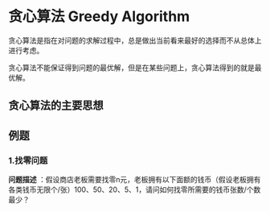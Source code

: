 # 贪心算法 Greedy Algorithm

贪心算法是指在对问题的求解过程中，总是做出当前看来最好的选择而不从总体上进行考虑。  

贪心算法不能保证得到问题的最优解，但是在某些问题上，贪心算法得到的就是最优解。  

## 贪心算法的主要思想

## 例题

### 1.找零问题

**问题描述** ：假设商店老板需要找零n元，老板拥有以下面额的钱币（假设老板拥有各类钱币无限个/张）100、50、20、5、1，请问如何找零所需要的钱币张数/个数最少？  

